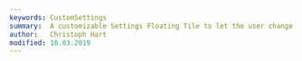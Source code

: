 ```yaml
---
keywords: CustomSettings
summary:  A customizable Settings Floating Tile to let the user change her settings.
author:   Christoph Hart
modified: 18.03.2019
---
```

